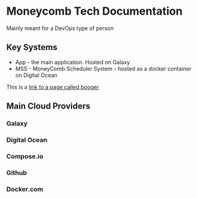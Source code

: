 # Moneycomb Tech Documentation
Mainly meant for a DevOps type of person

## Key Systems
* App - the main application. Hosted on Galaxy
* MSS - MoneyComb Scheduler System - hosted as a docker container on Digital Ocean

This is a [link to a page called booger](./booger.md)

## Main Cloud Providers
### Galaxy
### Digital Ocean
### Compose.io
### Github
### Docker.com

